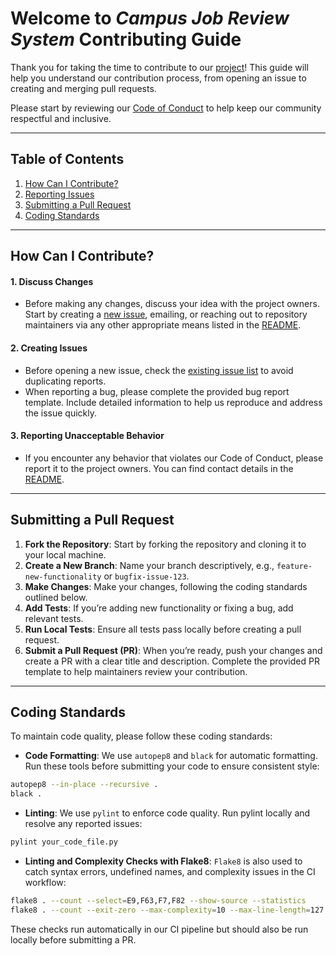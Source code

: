# Welcome to *Campus Job Review System* Contributing Guide

Thank you for taking the time to contribute to our [project](https://github.com/DillonMichels/campus-job-review-system)! This guide will help you understand our contribution process, from opening an issue to creating and merging pull requests.

Please start by reviewing our [Code of Conduct](https://github.com/DillonMichels/campus-job-review-system/blob/main/CODE_OF_CONDUCT.md) to help keep our community respectful and inclusive.

----

## Table of Contents
1. [How Can I Contribute?](#how-can-i-contribute)
2. [Reporting Issues](#reporting-issues)
3. [Submitting a Pull Request](#submitting-a-pull-request)
4. [Coding Standards](#coding-standards)

---

## How Can I Contribute?

#### 1. Discuss Changes
- Before making any changes, discuss your idea with the project owners. Start by creating a [new issue](https://github.com/DillonMichels/campus-job-review-system/issues), emailing, or reaching out to repository maintainers via any other appropriate means listed in the [README](https://github.com/DillonMichels/campus-job-review-system/blob/main/README.md).

#### 2. Creating Issues
- Before opening a new issue, check the [existing issue list](https://github.com/DillonMichels/campus-job-review-system/issues) to avoid duplicating reports.
- When reporting a bug, please complete the provided bug report template. Include detailed information to help us reproduce and address the issue quickly.

#### 3. Reporting Unacceptable Behavior
- If you encounter any behavior that violates our Code of Conduct, please report it to the project owners. You can find contact details in the [README](https://github.com/DillonMichels/campus-job-review-system/blob/main/README.md).

---

## Submitting a Pull Request

1. **Fork the Repository**: Start by forking the repository and cloning it to your local machine.
2. **Create a New Branch**: Name your branch descriptively, e.g., `feature-new-functionality` or `bugfix-issue-123`.
3. **Make Changes**: Make your changes, following the coding standards outlined below.
4. **Add Tests**: If you’re adding new functionality or fixing a bug, add relevant tests.
5. **Run Local Tests**: Ensure all tests pass locally before creating a pull request.
6. **Submit a Pull Request (PR)**: When you’re ready, push your changes and create a PR with a clear title and description. Complete the provided PR template to help maintainers review your contribution.

---

## Coding Standards

To maintain code quality, please follow these coding standards:

- **Code Formatting**: We use `autopep8` and `black` for automatic formatting. Run these tools before submitting your code to ensure consistent style:
```bash
autopep8 --in-place --recursive .
black .
```

- **Linting**: We use `pylint` to enforce code quality. Run pylint locally and resolve any reported issues:
```bash
pylint your_code_file.py
```

- **Linting and Complexity Checks with Flake8**: `Flake8` is also used to catch syntax errors, undefined names, and complexity issues in the CI workflow:
```bash
flake8 . --count --select=E9,F63,F7,F82 --show-source --statistics
flake8 . --count --exit-zero --max-complexity=10 --max-line-length=127 --statistics
```
These checks run automatically in our CI pipeline but should also be run locally before submitting a PR.